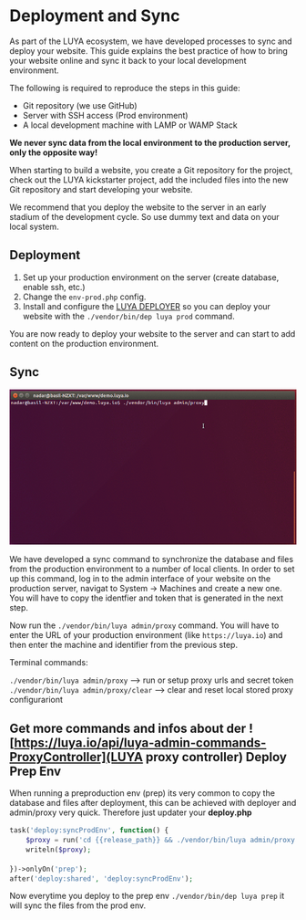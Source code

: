 Deployment and Sync
===

As part of the LUYA ecosystem, we have developed processes to sync and deploy your website. This guide explains the best practice of how to bring your website online and sync it back to your local development environment.

The following is required to reproduce the steps in this guide:
+ Git repository (we use GitHub)
+ Server with SSH access (Prod environment)
+ A local development machine with LAMP or WAMP Stack


**We never sync data from the local environment to the production server, only the opposite way!**

When starting to build a website, you create a Git repository for the project, check out the LUYA kickstarter project, add the included files into the new Git repository and start developing your website.

We recommend that you deploy the website to the server in an early stadium of the development cycle. So use dummy text and data on your local system.

Deployment
---

1. Set up your production environment on the server (create database, enable ssh, etc.)
2. Change the `env-prod.php` config.
3. Install and configure the [LUYA DEPLOYER](https://luya.io/guide/module/luyadev---luya-deployer) so you can deploy your website with the `./vendor/bin/dep luya prod` command.

You are now ready to deploy your website to the server and can start to add content on the production environment.

Sync
---

![luya-proxy](https://raw.githubusercontent.com/luyadev/luya/master/docs/guide/img/luya-proxy.gif "LUYA Proxy Sync")


We have developed a sync command to synchronize the database and files from the production environment to a number of local clients. In order to set up this command, log in to the admin interface of your website on the production server, navigat to System -> Machines and create a new one. You will have to copy the identfier and token that is generated in the next step.

Now run the `./vendor/bin/luya admin/proxy` command. You will have to enter the URL of your production environment (like `https://luya.io`) and then enter the machine and identifier from the previous step.

Terminal commands:

`./vendor/bin/luya admin/proxy` --> run or setup proxy urls and secret token
`./vendor/bin/luya admin/proxy/clear` --> clear and reset local stored proxy configurariont

Get more commands and infos about der ![https://luya.io/api/luya-admin-commands-ProxyController](LUYA proxy controller)
Deploy Prep Env
---

When running a preproduction env (prep) its very common to copy the database and files after deployment, this can be achieved with deployer and admin/proxy very quick. Therefore just updater your **deploy.php** 

```php
task('deploy:syncProdEnv', function() {
    $proxy = run('cd {{release_path}} && ./vendor/bin/luya admin/proxy --url=https://www.prod-website.com --idf=IDENTIFER --token=TOKEN');
    writeln($proxy);
    
})->onlyOn('prep');
after('deploy:shared', 'deploy:syncProdEnv');
```

Now everytime you deploy to the prep env `./vendor/bin/dep luya prep` it will sync the files from the prod env.
